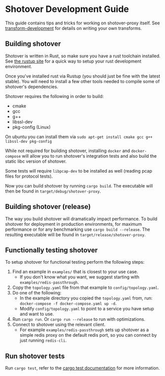 # Shotover Development Guide

This guide contains tips and tricks for working on shotover-proxy itself. 
See [transform-development](transform-development.md) for details on writing your own transforms.

## Building shotover
Shotover is written in Rust, so make sure you have a rust toolchain installed. See [the rustup site](https://rustup.rs/) for a quick way to setup your
rust development environment.

Once you've installed rust via Rustup (you should just be fine with the latest stable). You will need to install a few other tools
needed to compile some of shotover's dependencies.

Shotover requires the following in order to build:

* cmake
* gcc
* g++
* libssl-dev
* pkg-config (Linux)

On ubuntu you can install them via `sudo apt-get install cmake gcc g++ libssl-dev pkg-config`

While not required for building shotover, installing `docker` and `docker-compose` will allow you to run shotover's integration tests and also build
the static libc version of shotover.

Some tests will require `libpcap-dev` to be installed as well (reading pcap files for protocol tests).

Now you can build shotover by running `cargo build`. The executable will then be found in `target/debug/shotover-proxy`.

## Building shotover (release)
The way you build shotover will dramatically impact performance. To build shotover for deployment in production environments, for maximum performance 
or for any benchmarking use `cargo build --release`. The resulting executable will be found in `target/release/shotover-proxy`.

## Functionally testing shotover
To setup shotover for functional testing perform the following steps:

1. Find an example in `examples/` that is closest to your use case.
    *   If you don't know what you want, we suggest starting with `examples/redis-passthrough`.
2. Copy the `topology.yaml` file from that example to `config/topology.yaml`.
3. Do one of the following:
    *   In the example directory you copied the `topology.yaml` from, run: `docker-compose -f docker-compose.yaml up -d`.
    *   Modify `config/topology.yaml` to point to a service you have setup and want to use.
4. Run `cargo run`. Or `cargo run --release` to run with optimizations.
5. Connect to shotover using the relevant client.
    *   For example `examples/redis-passthrough` sets up shotover as a simple redis proxy on the default redis port, so you can connect by just running `redis-cli`.

## Run shotover tests
Run `cargo test`, refer to the [cargo test documentation](https://doc.rust-lang.org/cargo/commands/cargo-test.html) for more information.
